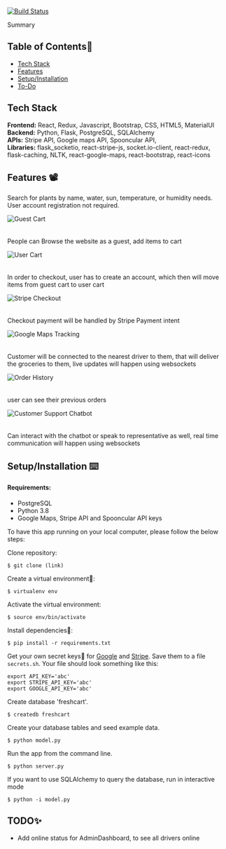 # <img src="">

[![Build Status]()]()

Summary

## Table of Contents🐛

- [Tech Stack](#tech-stack)
- [Features](#features)
- [Setup/Installation](#installation)
- [To-Do](#future)

## <a name="tech-stack"></a>Tech Stack

**Frontend:** React, Redux, Javascript, Bootstrap, CSS, HTML5, MaterialUI <br/>
**Backend:** Python, Flask, PostgreSQL, SQLAlchemy <br/>
**APIs:** Stripe API, Google maps API, Spooncular API, <br/>
**Libraries:** flask_socketio, react-stripe-js, socket.io-client, react-redux, flask-caching, NLTK, react-google-maps, react-bootstrap, react-icons

## <a name="features"></a>Features 📽

Search for plants by name, water, sun, temperature, or humidity needs. User account registration not required.

![Guest Cart](add_path_to_image)
<br/><br/><br/>
People can Browse the website as a guest, add items to cart

![User Cart](add_path_to_image)
<br/><br/><br/>
In order to checkout, user has to create an account, which then will move items from guest cart to user cart

![Stripe Checkout](add_path_to_image)
<br/><br/><br/>
Checkout payment will be handled by Stripe Payment intent

![Google Maps Tracking](add_path_to_image)
<br/><br/><br/>
Customer will be connected to the nearest driver to them, that will deliver the groceries to them, live updates will happen using websockets

![Order History](add_path_to_image)
<br/><br/><br/>
user can see their previous orders

![Customer Support Chatbot](add_path_to_image)
<br/><br/><br/>
Can interact with the chatbot or speak to representative as well, real time communication will happen using websockets

## <a name="installation"></a>Setup/Installation ⌨️

#### Requirements:

- PostgreSQL
- Python 3.8
- Google Maps, Stripe API and Spooncular API keys

To have this app running on your local computer, please follow the below steps:

Clone repository:

```
$ git clone (link)
```

Create a virtual environment🔮:

```
$ virtualenv env
```

Activate the virtual environment:

```
$ source env/bin/activate
```

Install dependencies🔗:

```
$ pip install -r requirements.txt
```

Get your own secret keys🔑 for [Google](https://console.cloud.google.com) and [Stripe](https://dashboard.stripe.com/). Save them to a file `secrets.sh`. Your file should look something like this:

```
export API_KEY='abc'
export STRIPE_API_KEY='abc'
export GOOGLE_API_KEY='abc'
```

Create database 'freshcart'.

```
$ createdb freshcart
```

Create your database tables and seed example data.

```
$ python model.py
```

Run the app from the command line.

```
$ python server.py
```

If you want to use SQLAlchemy to query the database, run in interactive mode

```
$ python -i model.py
```

## <a name="future"></a>TODO✨

- Add online status for AdminDashboard, to see all drivers online

